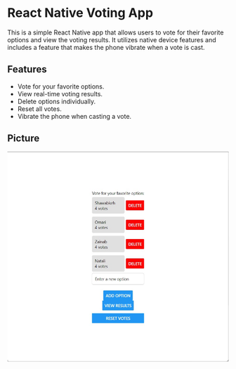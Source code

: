 # React Native Voting App

This is a simple React Native app that allows users to vote for their favorite options and view the voting results. It utilizes native device features and includes a feature that makes the phone vibrate when a vote is cast.

## Features

- Vote for your favorite options.
- View real-time voting results.
- Delete options individually.
- Reset all votes.
- Vibrate the phone when casting a vote.

## Picture 
![Alt text](./my-project/lab41.jpg)
